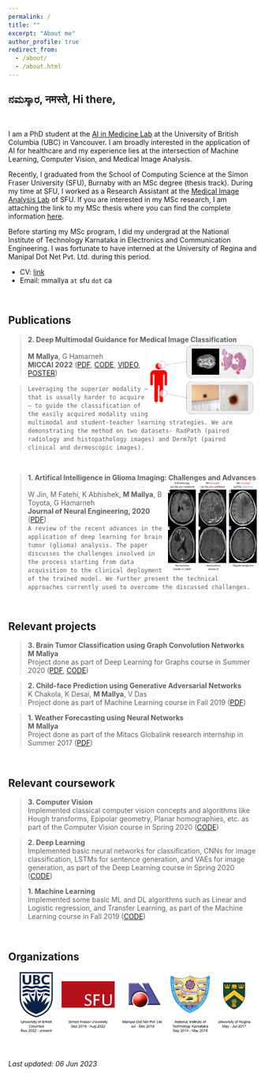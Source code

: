 ```yaml
---
permalink: /
title: ""
excerpt: "About me"
author_profile: true
redirect_from: 
  - /about/
  - /about.html
---
```



ನಮಸ್ಕಾರ, नमस्ते, Hi there,
---

<br/>

I am a PhD student at the [AI in Medicine Lab](https://www.aimlab.ca) at the University of British Columbia (UBC) in Vancouver. I am broadly interested in the application of AI for healthcare and my experience lies at the intersection of Machine Learning, Computer Vision, and Medical Image Analysis.

Recently, I graduated from the School of Computing Science at the Simon Fraser University (SFU), Burnaby with an MSc degree (thesis track). During my time at SFU, I worked as a Research Assistant at the [Medical Image Analysis Lab](https://www.medicalimageanalysis.com/) of SFU. If you are interested in my MSc research, I am attaching the link to my MSc thesis where you can find the complete information [here](https://summit.sfu.ca/item/35342).

Before starting my MSc program, I did my undergrad at the National Institute of Technology Karnataka in Electronics and Communication Engineering. I was fortunate to have interned at the University of Regina and Manipal Dot Net Pvt. Ltd. during this period. 

- CV: [link](https://drive.google.com/file/d/166iHlMqO28MaFuxZTuiLbNNly7qdmj4p/view?usp=sharing)
- Email: mmallya `at` sfu `dot` ca

<br/>

Publications
---

> **2. Deep Multimodal Guidance for Medical Image Classification**  
> <img src="/images/website_MMG.png" width="220" height="150" align="right">   
> **M Mallya**, G Hamarneh  
> **MICCAI 2022** ([PDF](https://arxiv.org/pdf/2203.05683.pdf), [CODE](https://github.com/mayurmallya/DeepGuide), [VIDEO](https://youtu.be/pC3P1k4NpvY), [POSTER](https://drive.google.com/file/d/1uBZDnhzbU-1zGmuPGFb2tqWlaSnAstz-/view))

<!--[3MT video](https://youtu.be/hy-haCkZsNo))  -->

> `Leveraging the superior modality – that is usually harder to acquire – to guide the classification of the easily acquired modality using multimodal and student-teacher learning strategies. We are demonstrating the method on two datasets- RadPath (paired radiology and histopathology images) and Derm7pt (paired clinical and dermoscopic images).`  

<br/>

> **1. Artifical Intelligence in Glioma Imaging: Challenges and Advances**  
> <img src="/images/website_aiglioma.jpg" width="180" height="180" align="right">   
> W Jin, M Fatehi, K Abhishek, **M Mallya**, B Toyota, G Hamarneh  
> **Journal of Neural Engineering, 2020** ([PDF](https://iopscience.iop.org/article/10.1088/1741-2552/ab8131/pdf))  
> `A review of the recent advances in the application of deep learning for brain tumor (glioma) analysis. The paper discusses the challenges involved in the process starting from data acquisition to the clinical deployment of the trained model. We further present the technical approaches currently used to overcome the discussed challenges.`

<br/>

Relevant projects
---

> **3. Brain Tumor Classification using Graph Convolution Networks**  
> **M Mallya**  
> Project done as part of Deep Learning for Graphs course in Summer 2020 ([PDF](https://drive.google.com/file/d/1sJLczysTd3q0PM0y9ivzrzeppJ16H0Pu/view?usp=sharing), [CODE](https://github.com/mayurmallya/Brain-Tumor-Classification-Using-GCNs))  

> **2. Child-face Prediction using Generative Adversarial Networks**  
> K Chakola, K Desai, **M Mallya**, V Das  
> Project done as part of Machine Learning course in Fall 2019 ([PDF](https://drive.google.com/file/d/14K05syATqXhwqT9yEWfSeEOgb_Cyig7l/view?usp=sharing))  

> **1. Weather Forecasting using Neural Networks**  
> **M Mallya**  
> Project done as part of the Mitacs Globalink research internship in Summer 2017 ([PDF](https://drive.google.com/file/d/0B3f97bMqsNFhTElxUm9GV1RKb29iekNvUjFTRXd2NTFaTThF/view?usp=sharing&resourcekey=0-o7hGCoTPfB87xhQRS88HPA))  

<br/>

Relevant coursework
---

> **3. Computer Vision**  
> Implemented classical computer vision concepts and algorithms like Hough transforms, Epipolar geometry, Planar homographies, etc. as part of the Computer Vision course in Spring 2020 ([CODE](https://github.com/mayurmallya/Computer-Vision))

> **2. Deep Learning**  
> Implemented basic neural networks for classification, CNNs for image classification, LSTMs for sentence generation, and VAEs for image generation, as part of the Deep Learning course in Spring 2020 ([CODE](https://github.com/mayurmallya/Deep-Learning-basics))


> **1. Machine Learning**  
> Implemented some basic ML and DL algorithms such as Linear and Logistic regression, and Transfer Learning, as part of the Machine Learning course in Fall 2019 ([CODE](https://github.com/mayurmallya/Machine-Learning))

<br/>

Organizations
---

![](/images/website_orgs.png)

<br/>

*Last updated: 06 Jun 2023*
